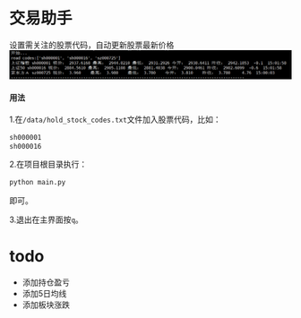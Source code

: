 # 交易助手
设置需关注的股票代码，自动更新股票最新价格
![](data/main.png)



#### 用法

1.在```/data/hold_stock_codes.txt```文件加入股票代码，比如：
```
sh000001
sh000016
```
2.在项目根目录执行：
```python
python main.py
```
即可。

3.退出在主界面按```q```。

# todo

- 添加持仓盈亏
- 添加5日均线
- 添加板块涨跌
